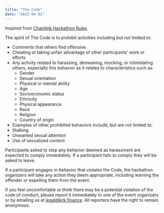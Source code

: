 ```yaml
---
title: "The Code"
date: "2022-04-01"
---
```


Inspired from [Chainlink Hackathon Rules](https://docs.chain.link/docs/hackathon-rules-waiver-release-and-code-of-conduct/).

The spirit of The Code is to prohibit activities including but not limited to:

- Comments that others find offensive
- Cheating or taking unfair advantage of other participants’ work or efforts
- Any activity related to harassing, demeaning, mocking, or intimidating others, especially this behavior as it relates to characteristics such as:
  - Gender
  - Sexual orientation
  - Physical or mental ability
  - Age
  - Socioeconomic status
  - Ethnicity
  - Physical appearance
  - Race
  - Religion
  - Country of origin
- Examples of other prohibited behaviors include, but are not limited to:
- Stalking
- Unwanted sexual attention
- Use of sexualized content

Participants asked to stop any behavior deemed as harassment are expected to comply immediately. If a participant fails to comply they will be asked to leave.

If a participant engages in behavior that violates the Code, the hackathon organizers will take any action they deem appropriate, including warning the offender or expelling them from the event.

If you feel uncomfortable or think there may be a potential violation of the code of conduct, please report it immediately to one of the event organizers or by emailing us at legal@krk.finance. All reporters have the right to remain anonymous.
